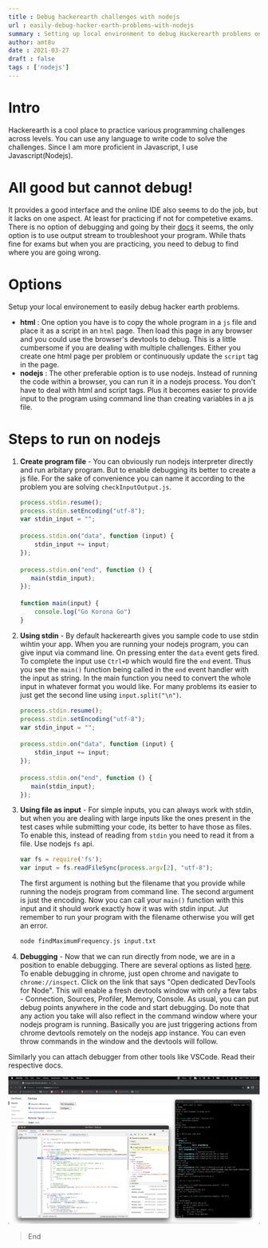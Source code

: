 ```yaml
---
title : Debug hackerearth challenges with nodejs
url : easily-debug-hacker-earth-problems-with-nodejs
summary : Setting up local environment to debug Hackerearth problems on local machine with standard input and file system
author: amt8u
date : 2021-03-27
draft : false
tags : ['nodejs']
---
```


# Intro
Hackerearth is a cool place to practice various programming challenges across levels. You can use any language to write code to solve the challenges. Since I am more proficient in Javascript, I use Javascript(Nodejs).

# All good but cannot debug!
It provides a good interface and the online IDE also seems to do the job, but it lacks on one aspect. At least for practicing if not for competetive exams. There is no option of debugging and going by their [docs](https://support.hackerrank.com/hc/en-us/articles/360014793674-Debugging-a-complete-program) it seems, the only option is to use output stream to troubleshoot your program. While thats fine for exams but when you are practicing, you need to debug to find where you are going wrong.

# Options
Setup your local environement to easily debug hacker earth problems.

* **html** : One option you have is to copy the whole program in a `js` file and place it as a script in an `html` page. Then load this page in any browser and you could use the browser's devtools to debug. This is a little cumbersome if you are dealing with multiple challenges. Either you create one html page per problem or continuously update the `script` tag in the page.
* **nodejs** : The other preferable option is to use nodejs. Instead of running the code within a browser, you can run it in a nodejs process. You don't have to deal with html and script tags. Plus it becomes easier to provide input to the program using command line than creating variables in a js file.

# Steps to run on nodejs
1. **Create program file** - You can obviously run nodejs interpreter directly and run arbitary program. But to enable debugging its better to create a js file. For the sake of convenience you can name it according to the problem you are solving `checkInputOutput.js`.
	```js
	process.stdin.resume();
	process.stdin.setEncoding("utf-8");
	var stdin_input = "";
	
	process.stdin.on("data", function (input) {
		stdin_input += input; 
	});
	
	process.stdin.on("end", function () {
	   main(stdin_input);
	});
	
	function main(input) {
		console.log("Go Korona Go")
	}
	```
2. **Using stdin** - By default hackerearth gives you sample code to use stdin wihtin your app. When you are running your nodejs program, you can give input via command line. On pressing enter the `data` event gets fired. To complete the input use `Ctrl+D` which would fire the `end` event. Thus you see the `main()` function being called in the `end` event handler with the input as string. In the main function you need to convert the whole input in whatever format you would like. For many problems its easier to just get the second line using `input.split("\n")`.
	```js
	process.stdin.resume();
	process.stdin.setEncoding("utf-8");
	var stdin_input = "";
	
	process.stdin.on("data", function (input) {
		stdin_input += input;
	});
	
	process.stdin.on("end", function () {
	   main(stdin_input);
	});
	```
3. **Using file as input** - For simple inputs, you can always work with stdin, but when you are dealing with large inputs like the ones present in the test cases while submitting your code, its better to have those as files. To enable this, instead of reading from `stdin` you need to read it from a file. Use nodejs `fs` api.
    ```js
    var fs = require('fs');
    var input = fs.readFileSync(process.argv[2], "utf-8");
    ``` 
    The first argument is nothing but the filename that you provide while running the nodejs program from command line. The second argument is just the encoding. Now you can call your `main()` function with this input and it should work exactly how it was with stdin input. Jut remember to run your program with the filename otherwise you will get an error.
    ```bash
    node findMaximumFrequency.js input.txt
    ```
4. **Debugging** - Now that we can run directly from node, we are in a position to enable debugging. There are several options as listed [here](https://nodejs.org/en/docs/guides/debugging-getting-started/#inspector-clients).
To enable debugging in chrome, just open chrome and navigate to `chrome://inspect`. Click on the link that says "Open dedicated DevTools for Node". This will enable a fresh devtools window with only a few tabs - Connection, Sources, Profiler, Memory, Console. As usual, you can put debug points anywhere in the code and start debugging. Do note that any action you take will also reflect in the command window where your nodejs program is running. Basically you are just triggering actions from chrome devtools remotely on the nodejs app instance. You can even throw commands in the window and the devtools will follow.

Similarly you can attach debugger from other tools like VSCode. Read their respective docs.

![debugging-nodejs-chrome](./images/debugging-nodejs-chrome.png)

> End
















